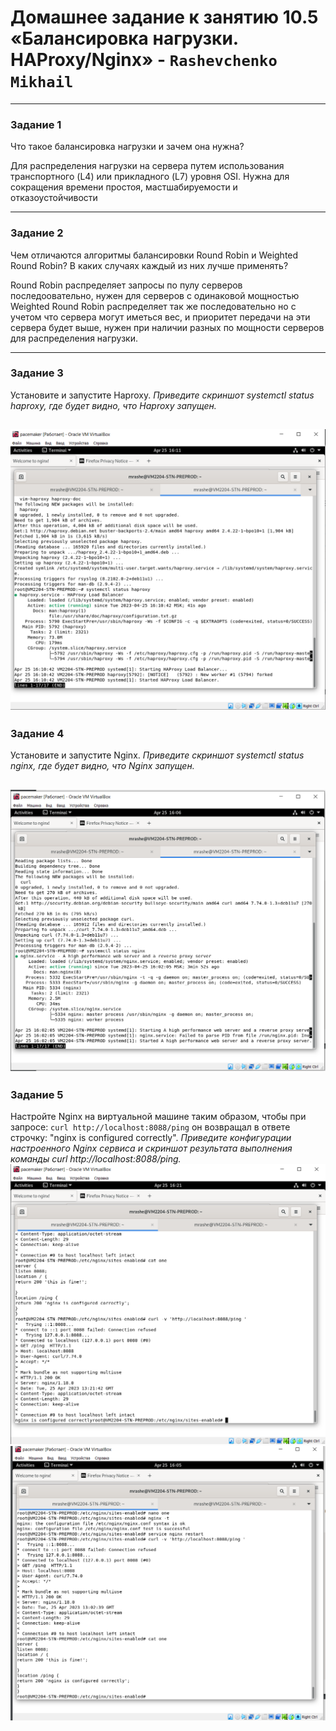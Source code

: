# Домашнее задание к занятию 10.5 «Балансировка нагрузки. HAProxy/Nginx» - `Rashevchenko Mikhail`

---

### Задание 1

Что такое балансировка нагрузки и зачем она нужна?  

Для распределения нагрузки на сервера путем использования транспортного (L4) или прикладного (L7) уровня OSI. Нужна для сокращения времени простоя, мастшабируемости и отказоустойчивости   

---

### Задание 2

Чем отличаются алгоритмы балансировки Round Robin и Weighted Round Robin? В каких случаях каждый из них лучше применять? 

Round Robin распределяет запросы по пулу серверов последоовательно, нужен для серверов с одинаковой мощностью
Weighted Round Robin распределяет так же последовательно но с учетом что сервера могут иметься вес, и приоритет передачи на эти сервера будет выше, нужен при наличии разных по мощности серверов для распределения нагрузки. 

---

### Задание 3

Установите и запустите Haproxy.
*Приведите скриншот systemctl status haproxy, где будет видно, что Haproxy запущен.*

![](https://github.com/mrashevchenko/gitlab-hw/blob/hw10-05/img/hw10053.PNG?raw=true)
---

### Задание 4

Установите и запустите Nginx.
*Приведите скриншот systemctl status nginx, где будет видно, что Nginx запущен.*

![](https://github.com/mrashevchenko/gitlab-hw/blob/hw10-05/img/hw10054.PNG?raw=true)
---

### Задание 5

Настройте Nginx на виртуальной машине таким образом, чтобы при запросе:
`curl http://localhost:8088/ping`
он возвращал в ответе строчку: 
"nginx is configured correctly".
*Приведите конфигурации настроенного Nginx сервиса и скриншот результата выполнения команды curl http://localhost:8088/ping.*
![](https://github.com/mrashevchenko/gitlab-hw/blob/hw10-05/img/hw10055.PNG?raw=true)
![](https://github.com/mrashevchenko/gitlab-hw/blob/hw10-05/img/hw100551.PNG?raw=true)
